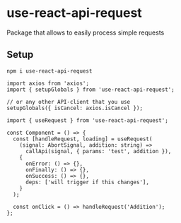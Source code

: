 # use-react-api-request

Package that allows to easily process simple requests

## Setup

```shell
npm i use-react-api-request
```

```tsx
import axios from 'axios';
import { setupGlobals } from 'use-react-api-request';

// or any other API-client that you use
setupGlobals({ isCancel: axios.isCancel });
```

```tsx
import { useRequest } from 'use-react-api-request';

const Component = () => {
  const [handleRequest, loading] = useRequest(
    (signal: AbortSignal, addition: string) =>
      callApi(signal, { params: 'test', addition }),
    {
      onError: () => {},
      onFinally: () => {},
      onSuccess: () => {},
      deps: ['will trigger if this changes'],
    }
  );

  const onClick = () => handleRequest('Addition');
};
```
